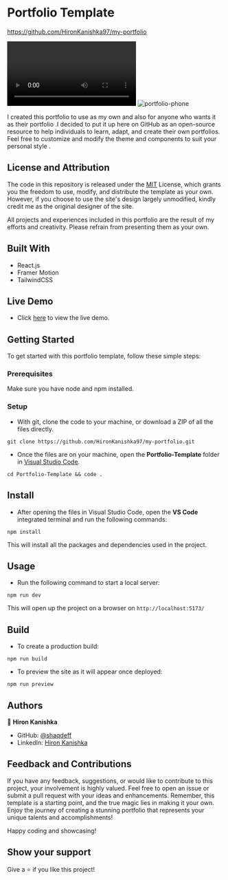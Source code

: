 # Portfolio Template

https://github.com/HironKanishka97/my-portfolio

![portfolio-demo](https://github.com/HironKanishka97/my-portfolio/readme-assets/demo.mp4)
![portfolio-phone](https://github.com/HironKanishka97/my-portfolio/readme-assets/mobile-view.png)

I created this portfolio to use as my own and also for anyone who wants it as their portfolio .I decided to put it up here on GitHub as an open-source resource to help individuals to learn, adapt, and create their own portfolios. Feel free to customize and modify the theme and components to suit your personal style .

## License and Attribution

The code in this repository is released under the [MIT](https://github.com/HironKanishka97/my-portfolio/readme-assets/LICENSE.txt) License, which grants you the freedom to use, modify, and distribute the template as your own. However, if you choose to use the site's design largely unmodified, kindly credit me as the original designer of the site.

All projects and experiences included in this portfolio are the result of my efforts and creativity. Please refrain from presenting them as your own.

## Built With

- React.js
- Framer Motion
- TailwindCSS

## Live Demo

- Click [here]() to view the live demo.

## Getting Started

To get started with this portfolio template, follow these simple steps:

### Prerequisites

Make sure you have node  and npm installed.

### Setup

- With git, clone the code to your machine, or download a ZIP of all the files directly.
```
git clone https://github.com/HironKanishka97/my-portfolio.git
```

- Once the files are on your machine, open the **Portfolio-Template** folder in [Visual Studio Code](https://code.visualstudio.com/download).

```
cd Portfolio-Template && code .
```

## Install

- After opening the files in Visual Studio Code, open the **VS Code** integrated terminal and run the following commands:

```
npm install
```

This will install all the packages and dependencies used in the project.

## Usage

- Run the following command to start a local server:

```
npm run dev
```

This will open up the project on a browser on `http://localhost:5173/`

## Build

- To create a production build:

```
npm run build
```

- To preview the site as it will appear once deployed:

```
npm run preview
```

## Authors

👤 **Hiron Kanishka**

- GitHub: [@shaqdeff](https://linkedin.com/in/hiron-kanishka)
- LinkedIn: [Hiron Kanishka](https://www.linkedin.com/in/hiron-kanishka/)

## Feedback and Contributions

If you have any feedback, suggestions, or would like to contribute to this project, your involvement is highly valued. Feel free to open an issue or submit a pull request with your ideas and enhancements. Remember, this template is a starting point, and the true magic lies in making it your own. Enjoy the journey of creating a stunning portfolio that represents your unique talents and accomplishments!

Happy coding and showcasing!

## Show your support

Give a ⭐️ if you like this project!